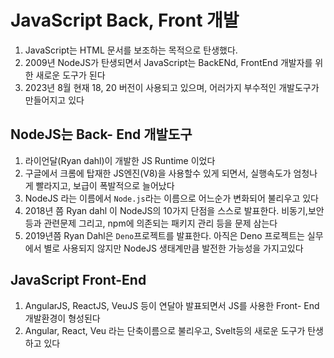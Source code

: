 # JavaScript Back, Front 개발

1. JavaScript는 HTML 문서를 보조하는 목적으로 탄생했다.
2. 2009년 NodeJS가 탄생되면서 JavaScript는 BackENd, FrontEnd 개발자를 위한 새로운 도구가 된다
3. 2023년 8월 현재 18, 20 버전이 사용되고 있으며, 어러가지 부수적인 개발도구가 만들어지고 있다

## NodeJS는 Back- End 개발도구

1. 라이언달(Ryan dahl)이 개발한 JS Runtime 이었다
2. 구글에서 크롬에 탑재한 JS엔진(V8)을 사용할수 있게 되면서, 실행속도가 엄청나게 빨라지고, 보급이 폭발적으로 늘어났다
3. NodeJS 라는 이름에서 `Node.js`라는 이름으로 어느순가 변화되어 불리우고 있다
4. 2018년 쯤 Ryan dahl 이 NodeJS의 10가지 단점을 스스로 발표한다.
   비동기,보안 등과 관련문제 그리고, npm에 의존되는 패키지 관리 등을 문제 삼는다
5. 2019년쯤 Ryan Dahl은 `Deno`프로젝트를 발표한다. 아직은 Deno 프로젝트는 실무에서 별로 사용되지 않지만 NodeJS 생태계만큼 발전한 가능성을 가지고있다

## JavaScript Front-End

1. AngularJS, ReactJS, VeuJS 등이 연달아 발표되면서 JS를 사용한 Front- End 개발환경이 형성된다
2. Angular, React, Veu 라는 단축이름으로 불리우고, Svelt등의 새로운 도구가 탄생하고 있다

